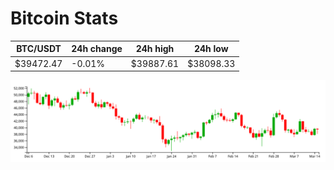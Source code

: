 # Bitcoin Stats

BTC/USDT|24h change|24h high|24h low|
|---|---|---|---|
|$39472.47|-0.01%|$39887.61|$38098.33|

<img src="./chart.svg">
